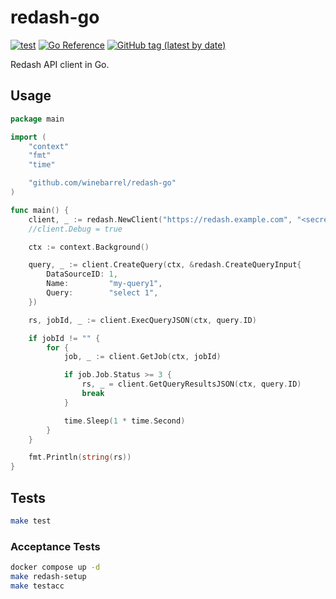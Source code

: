# redash-go

[![test](https://github.com/winebarrel/redash-go/actions/workflows/test.yml/badge.svg)](https://github.com/winebarrel/redash-go/actions/workflows/test.yml)
[![Go Reference](https://pkg.go.dev/badge/github.com/winebarrel/redash-go.svg)](https://pkg.go.dev/github.com/winebarrel/redash-go)
[![GitHub tag (latest by date)](https://img.shields.io/github/v/tag/winebarrel/redash-go)](https://github.com/winebarrel/redash-go/tags)

Redash API client in Go.

## Usage

```go
package main

import (
	"context"
	"fmt"
	"time"

	"github.com/winebarrel/redash-go"
)

func main() {
	client, _ := redash.NewClient("https://redash.example.com", "<secret>")
	//client.Debug = true

	ctx := context.Background()

	query, _ := client.CreateQuery(ctx, &redash.CreateQueryInput{
		DataSourceID: 1,
		Name:         "my-query1",
		Query:        "select 1",
	})

	rs, jobId, _ := client.ExecQueryJSON(ctx, query.ID)

	if jobId != "" {
		for {
			job, _ := client.GetJob(ctx, jobId)

			if job.Job.Status >= 3 {
				rs, _ = client.GetQueryResultsJSON(ctx, query.ID)
				break
			}

			time.Sleep(1 * time.Second)
		}
	}

	fmt.Println(string(rs))
}
```

## Tests

```sh
make test
```

### Acceptance Tests

```sh
docker compose up -d
make redash-setup
make testacc
```
